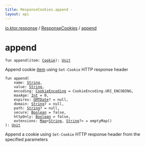 ```yaml
---
title: ResponseCookies.append - 
layout: api
---
```


<div class='api-docs-breadcrumbs'><a href="../index.html">io.ktor.response</a> / <a href="index.html">ResponseCookies</a> / <a href="./append.html">append</a></div>

# append

<div class="overload-group" markdown="1">

<div class="signature"><code><span class="keyword">fun </span><span class="identifier">append</span><span class="symbol">(</span><span class="parameterName" id="io.ktor.response.ResponseCookies$append(io.ktor.http.Cookie)/item">item</span><span class="symbol">:</span>&nbsp;<a href="../../io.ktor.http/-cookie/index.html"><span class="identifier">Cookie</span></a><span class="symbol">)</span><span class="symbol">: </span><a href="https://kotlinlang.org/api/latest/jvm/stdlib/kotlin/-unit/index.html"><span class="identifier">Unit</span></a></code></div>

Append cookie <a href="append.html#io.ktor.response.ResponseCookies$append(io.ktor.http.Cookie)/item">item</a> using <code>Set-Cookie</code> HTTP response header

</div>
<div class="overload-group" markdown="1">

<div class="signature"><code><span class="keyword">fun </span><span class="identifier">append</span><span class="symbol">(</span><br/>&nbsp;&nbsp;&nbsp;&nbsp;<span class="parameterName" id="io.ktor.response.ResponseCookies$append(kotlin.String, kotlin.String, io.ktor.http.CookieEncoding, kotlin.Int, io.ktor.util.date.GMTDate, kotlin.String, kotlin.String, kotlin.Boolean, kotlin.Boolean, kotlin.collections.Map((kotlin.String, kotlin.String)))/name">name</span><span class="symbol">:</span>&nbsp;<a href="https://kotlinlang.org/api/latest/jvm/stdlib/kotlin/-string/index.html"><span class="identifier">String</span></a><span class="symbol">, </span><br/>&nbsp;&nbsp;&nbsp;&nbsp;<span class="parameterName" id="io.ktor.response.ResponseCookies$append(kotlin.String, kotlin.String, io.ktor.http.CookieEncoding, kotlin.Int, io.ktor.util.date.GMTDate, kotlin.String, kotlin.String, kotlin.Boolean, kotlin.Boolean, kotlin.collections.Map((kotlin.String, kotlin.String)))/value">value</span><span class="symbol">:</span>&nbsp;<a href="https://kotlinlang.org/api/latest/jvm/stdlib/kotlin/-string/index.html"><span class="identifier">String</span></a><span class="symbol">, </span><br/>&nbsp;&nbsp;&nbsp;&nbsp;<span class="parameterName" id="io.ktor.response.ResponseCookies$append(kotlin.String, kotlin.String, io.ktor.http.CookieEncoding, kotlin.Int, io.ktor.util.date.GMTDate, kotlin.String, kotlin.String, kotlin.Boolean, kotlin.Boolean, kotlin.collections.Map((kotlin.String, kotlin.String)))/encoding">encoding</span><span class="symbol">:</span>&nbsp;<a href="../../io.ktor.http/-cookie-encoding/index.html"><span class="identifier">CookieEncoding</span></a>&nbsp;<span class="symbol">=</span>&nbsp;CookieEncoding.URI_ENCODING<span class="symbol">, </span><br/>&nbsp;&nbsp;&nbsp;&nbsp;<span class="parameterName" id="io.ktor.response.ResponseCookies$append(kotlin.String, kotlin.String, io.ktor.http.CookieEncoding, kotlin.Int, io.ktor.util.date.GMTDate, kotlin.String, kotlin.String, kotlin.Boolean, kotlin.Boolean, kotlin.collections.Map((kotlin.String, kotlin.String)))/maxAge">maxAge</span><span class="symbol">:</span>&nbsp;<a href="https://kotlinlang.org/api/latest/jvm/stdlib/kotlin/-int/index.html"><span class="identifier">Int</span></a>&nbsp;<span class="symbol">=</span>&nbsp;0<span class="symbol">, </span><br/>&nbsp;&nbsp;&nbsp;&nbsp;<span class="parameterName" id="io.ktor.response.ResponseCookies$append(kotlin.String, kotlin.String, io.ktor.http.CookieEncoding, kotlin.Int, io.ktor.util.date.GMTDate, kotlin.String, kotlin.String, kotlin.Boolean, kotlin.Boolean, kotlin.collections.Map((kotlin.String, kotlin.String)))/expires">expires</span><span class="symbol">:</span>&nbsp;<a href="../../io.ktor.util.date/-g-m-t-date/index.html"><span class="identifier">GMTDate</span></a><span class="symbol">?</span>&nbsp;<span class="symbol">=</span>&nbsp;null<span class="symbol">, </span><br/>&nbsp;&nbsp;&nbsp;&nbsp;<span class="parameterName" id="io.ktor.response.ResponseCookies$append(kotlin.String, kotlin.String, io.ktor.http.CookieEncoding, kotlin.Int, io.ktor.util.date.GMTDate, kotlin.String, kotlin.String, kotlin.Boolean, kotlin.Boolean, kotlin.collections.Map((kotlin.String, kotlin.String)))/domain">domain</span><span class="symbol">:</span>&nbsp;<a href="https://kotlinlang.org/api/latest/jvm/stdlib/kotlin/-string/index.html"><span class="identifier">String</span></a><span class="symbol">?</span>&nbsp;<span class="symbol">=</span>&nbsp;null<span class="symbol">, </span><br/>&nbsp;&nbsp;&nbsp;&nbsp;<span class="parameterName" id="io.ktor.response.ResponseCookies$append(kotlin.String, kotlin.String, io.ktor.http.CookieEncoding, kotlin.Int, io.ktor.util.date.GMTDate, kotlin.String, kotlin.String, kotlin.Boolean, kotlin.Boolean, kotlin.collections.Map((kotlin.String, kotlin.String)))/path">path</span><span class="symbol">:</span>&nbsp;<a href="https://kotlinlang.org/api/latest/jvm/stdlib/kotlin/-string/index.html"><span class="identifier">String</span></a><span class="symbol">?</span>&nbsp;<span class="symbol">=</span>&nbsp;null<span class="symbol">, </span><br/>&nbsp;&nbsp;&nbsp;&nbsp;<span class="parameterName" id="io.ktor.response.ResponseCookies$append(kotlin.String, kotlin.String, io.ktor.http.CookieEncoding, kotlin.Int, io.ktor.util.date.GMTDate, kotlin.String, kotlin.String, kotlin.Boolean, kotlin.Boolean, kotlin.collections.Map((kotlin.String, kotlin.String)))/secure">secure</span><span class="symbol">:</span>&nbsp;<a href="https://kotlinlang.org/api/latest/jvm/stdlib/kotlin/-boolean/index.html"><span class="identifier">Boolean</span></a>&nbsp;<span class="symbol">=</span>&nbsp;false<span class="symbol">, </span><br/>&nbsp;&nbsp;&nbsp;&nbsp;<span class="parameterName" id="io.ktor.response.ResponseCookies$append(kotlin.String, kotlin.String, io.ktor.http.CookieEncoding, kotlin.Int, io.ktor.util.date.GMTDate, kotlin.String, kotlin.String, kotlin.Boolean, kotlin.Boolean, kotlin.collections.Map((kotlin.String, kotlin.String)))/httpOnly">httpOnly</span><span class="symbol">:</span>&nbsp;<a href="https://kotlinlang.org/api/latest/jvm/stdlib/kotlin/-boolean/index.html"><span class="identifier">Boolean</span></a>&nbsp;<span class="symbol">=</span>&nbsp;false<span class="symbol">, </span><br/>&nbsp;&nbsp;&nbsp;&nbsp;<span class="parameterName" id="io.ktor.response.ResponseCookies$append(kotlin.String, kotlin.String, io.ktor.http.CookieEncoding, kotlin.Int, io.ktor.util.date.GMTDate, kotlin.String, kotlin.String, kotlin.Boolean, kotlin.Boolean, kotlin.collections.Map((kotlin.String, kotlin.String)))/extensions">extensions</span><span class="symbol">:</span>&nbsp;<a href="https://kotlinlang.org/api/latest/jvm/stdlib/kotlin.collections/-map/index.html"><span class="identifier">Map</span></a><span class="symbol">&lt;</span><a href="https://kotlinlang.org/api/latest/jvm/stdlib/kotlin/-string/index.html"><span class="identifier">String</span></a><span class="symbol">,</span>&nbsp;<a href="https://kotlinlang.org/api/latest/jvm/stdlib/kotlin/-string/index.html"><span class="identifier">String</span></a><span class="symbol">?</span><span class="symbol">&gt;</span>&nbsp;<span class="symbol">=</span>&nbsp;emptyMap()<br/><span class="symbol">)</span><span class="symbol">: </span><a href="https://kotlinlang.org/api/latest/jvm/stdlib/kotlin/-unit/index.html"><span class="identifier">Unit</span></a></code></div>

Append a cookie using <code>Set-Cookie</code> HTTP response header from the specified parameters

</div>
